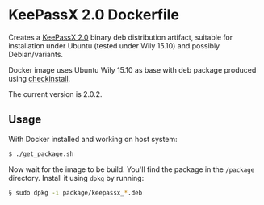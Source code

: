 # KeePassX 2.0 Dockerfile
Creates a [KeePassX 2.0](https://www.keepassx.org) binary deb distribution artifact, suitable for installation under Ubuntu (tested under Wily 15.10) and possibly Debian/variants.

Docker image uses Ubuntu Wily 15.10 as base with deb package produced using [checkinstall](http://asic-linux.com.mx/~izto/checkinstall/).

The current version is 2.0.2.

## Usage
With Docker installed and working on host system:

```sh
$ ./get_package.sh
```

Now wait for the image to be build. You'll find the package in the `/package` directory. Install it using `dpkg` by running:

```sh
§ sudo dpkg -i package/keepassx_*.deb
```
